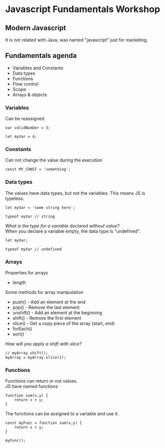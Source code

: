 # Javascript Fundamentals Workshop

## Modern Javascript

It is not related with Java, was named "javascript" just for marketing.

## Fundamentals agenda

* Variables and Constants
* Data types
* Functions
* Flow control
* Scope
* Arrays & objects

### Variables

Can be reassigned
```
var validNumber = 3;

let myVar = 4;
```

### Constants

Can not change the value during the execution
```
const MY_CONST = 'something';   
```

### Data types

The values have data types, but not the variables. This means JS is typeless.

```
let myVar = 'some string here';

typeof myVar // string
```

*What is the type for a variable declared without value?*  
When you declare a variable empty, the data type is "undefined".
```
let myVar;

typeof myVar // undefined
```

### Arrays

Properties for arrays
* length

Some methods for array manipulation
* push() - Add an element at the end
* pop() - Remove the last element
* unshift() - Add an element at the beginning
* shift() - Remove the first element
* slice() - Get a copy piece of the array (start, end)
* forEach()
* sort()

*How will you apply a shift with slice?*
```
// myArray.shift();
myArray = myArray.slice(1);
```

### Functions

Functions can return or not values.  
JS have named functions

```
function sum(x,y) {
    return x + y;
}
```

The functions can be assigned to a variable and use it.

```
const myFunc = function sum(x,y) {
    return x + y;
}

myFunc();
```
